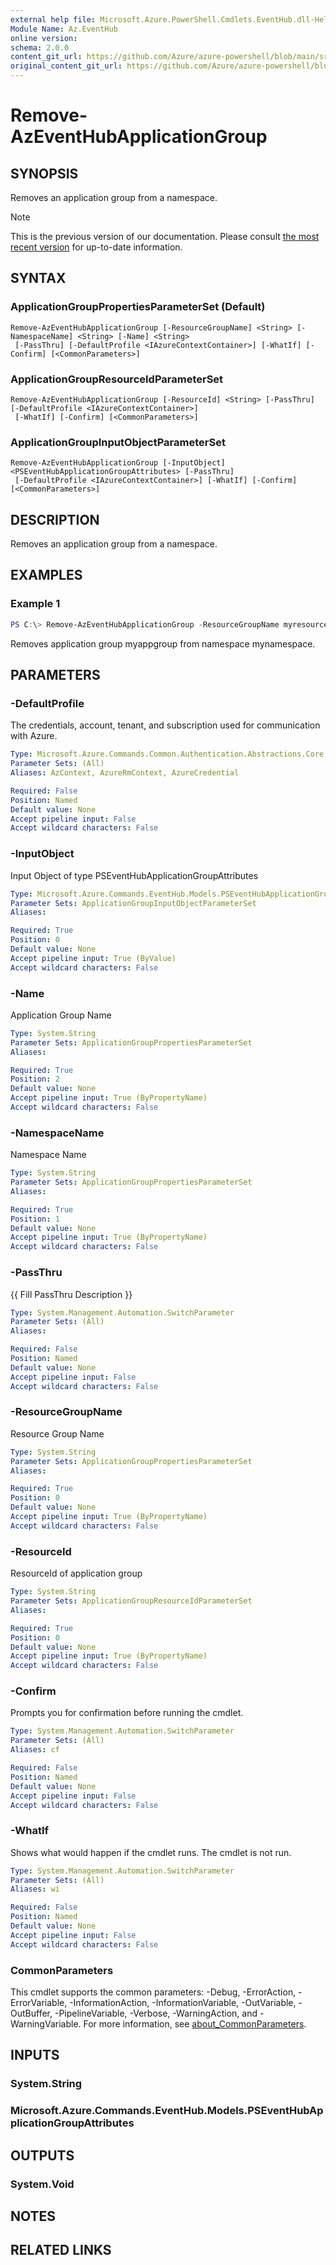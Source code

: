 ```yaml
---
external help file: Microsoft.Azure.PowerShell.Cmdlets.EventHub.dll-Help.xml
Module Name: Az.EventHub
online version: 
schema: 2.0.0
content_git_url: https://github.com/Azure/azure-powershell/blob/main/src/EventHub/EventHub/help/Remove-AzEventHubApplicationGroup.md
original_content_git_url: https://github.com/Azure/azure-powershell/blob/main/src/EventHub/EventHub/help/Remove-AzEventHubApplicationGroup.md
---
```


# Remove-AzEventHubApplicationGroup

## SYNOPSIS
Removes an application group from a namespace.

> [!NOTE]
>This is the previous version of our documentation. Please consult [the most recent version](/powershell/module/az.eventhub/remove-azeventhubapplicationgroup) for up-to-date information.

## SYNTAX

### ApplicationGroupPropertiesParameterSet (Default)
```
Remove-AzEventHubApplicationGroup [-ResourceGroupName] <String> [-NamespaceName] <String> [-Name] <String>
 [-PassThru] [-DefaultProfile <IAzureContextContainer>] [-WhatIf] [-Confirm] [<CommonParameters>]
```

### ApplicationGroupResourceIdParameterSet
```
Remove-AzEventHubApplicationGroup [-ResourceId] <String> [-PassThru] [-DefaultProfile <IAzureContextContainer>]
 [-WhatIf] [-Confirm] [<CommonParameters>]
```

### ApplicationGroupInputObjectParameterSet
```
Remove-AzEventHubApplicationGroup [-InputObject] <PSEventHubApplicationGroupAttributes> [-PassThru]
 [-DefaultProfile <IAzureContextContainer>] [-WhatIf] [-Confirm] [<CommonParameters>]
```

## DESCRIPTION
Removes an application group from a namespace.

## EXAMPLES

### Example 1
```powershell
PS C:\> Remove-AzEventHubApplicationGroup -ResourceGroupName myresourcegroup -NamespaceName mynamespace -Name myappgroup
```

Removes application group myappgroup from namespace mynamespace.

## PARAMETERS

### -DefaultProfile
The credentials, account, tenant, and subscription used for communication with Azure.

```yaml
Type: Microsoft.Azure.Commands.Common.Authentication.Abstractions.Core.IAzureContextContainer
Parameter Sets: (All)
Aliases: AzContext, AzureRmContext, AzureCredential

Required: False
Position: Named
Default value: None
Accept pipeline input: False
Accept wildcard characters: False
```

### -InputObject
Input Object of type PSEventHubApplicationGroupAttributes

```yaml
Type: Microsoft.Azure.Commands.EventHub.Models.PSEventHubApplicationGroupAttributes
Parameter Sets: ApplicationGroupInputObjectParameterSet
Aliases:

Required: True
Position: 0
Default value: None
Accept pipeline input: True (ByValue)
Accept wildcard characters: False
```

### -Name
Application Group Name

```yaml
Type: System.String
Parameter Sets: ApplicationGroupPropertiesParameterSet
Aliases:

Required: True
Position: 2
Default value: None
Accept pipeline input: True (ByPropertyName)
Accept wildcard characters: False
```

### -NamespaceName
Namespace Name

```yaml
Type: System.String
Parameter Sets: ApplicationGroupPropertiesParameterSet
Aliases:

Required: True
Position: 1
Default value: None
Accept pipeline input: True (ByPropertyName)
Accept wildcard characters: False
```

### -PassThru
{{ Fill PassThru Description }}

```yaml
Type: System.Management.Automation.SwitchParameter
Parameter Sets: (All)
Aliases:

Required: False
Position: Named
Default value: None
Accept pipeline input: False
Accept wildcard characters: False
```

### -ResourceGroupName
Resource Group Name

```yaml
Type: System.String
Parameter Sets: ApplicationGroupPropertiesParameterSet
Aliases:

Required: True
Position: 0
Default value: None
Accept pipeline input: True (ByPropertyName)
Accept wildcard characters: False
```

### -ResourceId
ResourceId of application group

```yaml
Type: System.String
Parameter Sets: ApplicationGroupResourceIdParameterSet
Aliases:

Required: True
Position: 0
Default value: None
Accept pipeline input: True (ByPropertyName)
Accept wildcard characters: False
```

### -Confirm
Prompts you for confirmation before running the cmdlet.

```yaml
Type: System.Management.Automation.SwitchParameter
Parameter Sets: (All)
Aliases: cf

Required: False
Position: Named
Default value: None
Accept pipeline input: False
Accept wildcard characters: False
```

### -WhatIf
Shows what would happen if the cmdlet runs.
The cmdlet is not run.

```yaml
Type: System.Management.Automation.SwitchParameter
Parameter Sets: (All)
Aliases: wi

Required: False
Position: Named
Default value: None
Accept pipeline input: False
Accept wildcard characters: False
```

### CommonParameters
This cmdlet supports the common parameters: -Debug, -ErrorAction, -ErrorVariable, -InformationAction, -InformationVariable, -OutVariable, -OutBuffer, -PipelineVariable, -Verbose, -WarningAction, and -WarningVariable. For more information, see [about_CommonParameters](http://go.microsoft.com/fwlink/?LinkID=113216).

## INPUTS

### System.String

### Microsoft.Azure.Commands.EventHub.Models.PSEventHubApplicationGroupAttributes

## OUTPUTS

### System.Void

## NOTES

## RELATED LINKS
